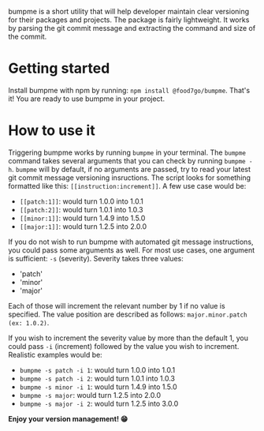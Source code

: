 bumpme is a short utility that will help developer maintain clear versioning for their packages and projects.
The package is fairly lightweight. It works by parsing the git commit message and extracting the command and size of the commit.

# Getting started

Install bumpme with npm by running: `npm install @food7go/bumpme`.
That's it! You are ready to use bumpme in your project.

# How to use it

Triggering bumpme works by running `bumpme` in your terminal.
The `bumpme` command takes several arguments that you can check by running `bumpme -h`.
`bumpme` will by default, if no arguments are passed, try to read your latest git commit message versioning insructions. The script looks for something formatted like this: `[[instruction:increment]]`. A few use case would be:

- `[[patch:1]]`: would turn 1.0.0 into 1.0.1
- `[[patch:2]]`: would turn 1.0.1 into 1.0.3
- `[[minor:1]]`: would turn 1.4.9 into 1.5.0
- `[[major:1]]`: would turn 1.2.5 into 2.0.0

If you do not wish to run bumpme with automated git message instructions, you could pass some arguments as well.
For most use cases, one argument is sufficient: `-s` (severity).
Severity takes three values:

- 'patch'
- 'minor'
- 'major'

Each of those will increment the relevant number by 1 if no value is specified.
The value position are described as follows: `major.minor.patch (ex: 1.0.2)`.

If you wish to increment the severity value by more than the default 1, you could pass `-i` (increment) followed by the value you wish to increment. Realistic examples would be:

- `bumpme -s patch -i 1`: would turn 1.0.0 into 1.0.1
- `bumpme -s patch -i 2`: would turn 1.0.1 into 1.0.3
- `bumpme -s minor -i 1`: would turn 1.4.9 into 1.5.0
- `bumpme -s major`: would turn 1.2.5 into 2.0.0
- `bumpme -s major -i 2`: would turn 1.2.5 into 3.0.0

**Enjoy your version management! 😁**
